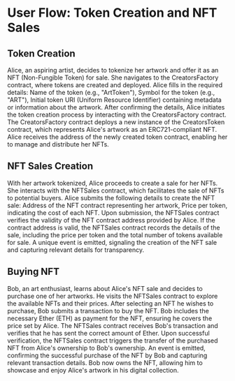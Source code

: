 #  User Flow: Token Creation and NFT Sales




## Token Creation

Alice, an aspiring artist, decides to tokenize her artwork and offer it as an NFT (Non-Fungible Token) for sale. She navigates to the CreatorsFactory contract, where tokens are created and deployed. Alice fills in the required details: Name of the token (e.g., "ArtToken"), Symbol for the token (e.g., "ART"), Initial token URI (Uniform Resource Identifier) containing metadata or information about the artwork.
After confirming the details, Alice initiates the token creation process by interacting with the CreatorsFactory contract. The CreatorsFactory contract deploys a new instance of the CreatorsToken contract, which represents Alice's artwork as an ERC721-compliant NFT.  Alice receives the address of the newly created token contract, enabling her to manage and distribute her NFTs.

## NFT Sales Creation

With her artwork tokenized, Alice proceeds to create a sale for her NFTs. She interacts with the NFTSales contract, which facilitates the sale of NFTs to potential buyers. Alice submits the following details to create the NFT sale: Address of the NFT contract representing her artwork, Price per token, indicating the cost of each NFT.
Upon submission, the NFTSales contract verifies the validity of the NFT contract address provided by Alice. If the contract address is valid, the NFTSales contract records the details of the sale, including the price per token and the total number of tokens available for sale. A unique event is emitted, signaling the creation of the NFT sale and capturing relevant details for transparency.

## Buying NFT

Bob, an art enthusiast, learns about Alice's NFT sale and decides to purchase one of her artworks. He visits the NFTSales contract to explore the available NFTs and their prices. After selecting an NFT he wishes to purchase, Bob submits a transaction to buy the NFT. Bob includes the necessary Ether (ETH) as payment for the NFT, ensuring he covers the price set by Alice. The NFTSales contract receives Bob's transaction and verifies that he has sent the correct amount of Ether. Upon successful verification, the NFTSales contract triggers the transfer of the purchased NFT from Alice's ownership to Bob's ownership. An event is emitted, confirming the successful purchase of the NFT by Bob and capturing relevant transaction details. Bob now owns the NFT, allowing him to showcase and enjoy Alice's artwork in his digital collection.

<!-- ![Marketplace](/packages/nextjs/public/marketplace.png) -->